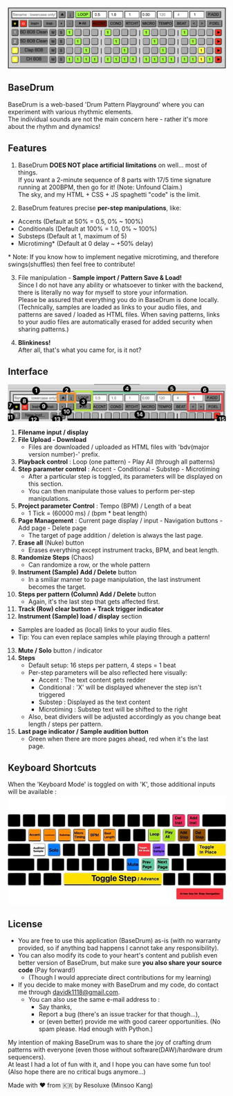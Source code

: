 ![BaseDrum Interface](./BaseDrum_v1_1@2x.png)

## BaseDrum
BaseDrum is a web-based 'Drum Pattern Playground' where you can experiment with various rhythmic elements.  
The individual sounds are not the main concern here - rather it's more about the rhythm and dynamics!

## Features
1. BaseDrum **DOES NOT place artificial limitations** on well... most of things.  
If you want a 2-minute sequence of 8 parts with 17/5 time signature running at 200BPM, then go for it! (Note: Unfound Claim.)  
The sky, and my HTML + CSS + JS spaghetti "code" is the limit.

2. BaseDrum features precise **per-step manipulations**, like:  
- Accents (Default at 50% = 0.5, 0% ~ 100%)
- Conditionals (Default at 100% = 1.0, 0% ~ 100%)
- Substeps (Default at 1, maximum of 5)
- Microtiming\* (Default at 0 delay ~ +50% delay)

\* Note: If you know how to implement negative microtiming, and therefore swings(shuffles) then feel free to contribute!

3. File manipulation - **Sample import / Pattern Save & Load!**  
Since I do not have any ability or whatsoever to tinker with the backend, there is literally no way for myself to store your information.  
Please be assured that everything you do in BaseDrum is done locally.  
(Technically, samples are loaded as links to your audio files, and patterns are saved / loaded as HTML files.
When saving patterns, links to your audio files are automatically erased for added security when sharing patterns.)   

4. **Blinkiness!**  
After all, that's what you came for, is it not?

## Interface
![BaseDrum Interface Explanation](./BaseDrum_v1_1_Interface@2x.png)
1. **Filename input / display**
2. **File Upload - Download**
   - Files are downloaded / uploaded as HTML files with 'bdv(major version number)-' prefix.
3. **Playback control** : Loop (one pattern) - Play All (through all patterns)
4. **Step parameter control** : Accent - Conditional - Substep - Microtiming
   - After a particular step is toggled, its parameters will be displayed on this section.
   - You can then manipulate those values to perform per-step manipulations.
5. **Project parameter Control** : Tempo (BPM) / Length of a beat
   - 1 Tick = (60000 ms) / (bpm * beat length)
6. **Page Management** : Current page display / input - Navigation buttons - Add page - Delete page
   - The target of page addition / deletion is always the last page.
7. **Erase all** (Nuke) button
   - Erases everything except instrument tracks, BPM, and beat length.
8. **Randomize Steps** (Chaos)  
   - Can randomize a row, or the whole pattern
9. **Instrument (Sample) Add / Delete** button
    - In a smiliar manner to page manipulation, the last instrument becomes the target.
10. **Steps per pattern (Column) Add / Delete** button
    - Again, it's the last step that gets affected first.
11. **Track (Row) clear button + Track trigger indicator**
12. **Instrument (Sample) load / display** section
   - Samples are loaded as (local) links to your audio files.
   - Tip: You can even replace samples while playing through a pattern!
13. **Mute / Solo** button / indicator
14. **Steps**
    - Default setup: 16 steps per pattern, 4 steps = 1 beat
    - Per-step parameters will be also reflected here visually:
      - Accent : The text content gets redder
      - Conditional : 'X' will be displayed whenever the step isn't triggered
      - Substep : Displayed as the text content
      - Microtiming : Substep text will be shifted to the right
    - Also, beat dividers will be adjusted accordingly as you change beat length / steps per pattern.
15. **Last page indicator / Sample audition button**
    - Green when there are more pages ahead, red when it's the last page.
   
## Keyboard Shortcuts
When the 'Keyboard Mode' is toggled on with 'K', those additional inputs will be available :
![BaseDrum Keyboard Shortcuts](./BaseDrum_kbd.png)
 
## License
- You are free to use this application (BaseDrum) as-is (with no warranty provided, so if anything bad happens I cannot take any responsibility).
- You can also modify its code to your heart's content and publish even better version of BaseDrum, but make sure **you also share your source code** (Pay forward!)  
  - (Though I would appreciate direct contributions for my learning)
- If you decide to make money with BaseDrum and my code, do contact me through davidk1118@gmail.com.
  - You can also use the same e-mail address to :
    - Say thanks,
    - Report a bug (there's an issue tracker for that though...),
    - or (even better) provide me with good career opportunities. (No spam please. Had enough with Python.)

My intention of making BaseDrum was to share the joy of crafting drum patterns with everyone (even those without software(DAW)/hardware drum sequencers).  
At least I had a lot of fun with it, and I hope you can have some fun too! (Also hope there are no critical bugs anymore...)  

Made with ❤️ from 🇰🇷 by Resoluxe (Minsoo Kang)  
